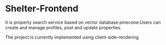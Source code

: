 # Shelter-Frontend

It is property search service based on vector database pinecone.Users can create and manage profiles, post and update properties.

The project is currently implemented using client-side-rendering
